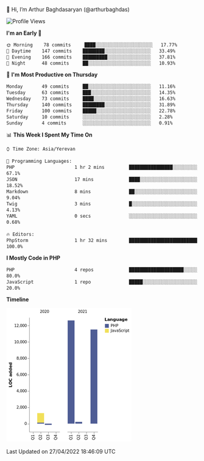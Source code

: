 👋 Hi, I’m Arthur Baghdasaryan (@arthurbaghdas)


<!--START_SECTION:waka-->
![Profile Views](http://img.shields.io/badge/Profile%20Views-0-blue)

**I'm an Early 🐤** 

```text
🌞 Morning    78 commits     ████░░░░░░░░░░░░░░░░░░░░░   17.77% 
🌆 Daytime    147 commits    ████████░░░░░░░░░░░░░░░░░   33.49% 
🌃 Evening    166 commits    █████████░░░░░░░░░░░░░░░░   37.81% 
🌙 Night      48 commits     ██░░░░░░░░░░░░░░░░░░░░░░░   10.93%

```
📅 **I'm Most Productive on Thursday** 

```text
Monday       49 commits     ██░░░░░░░░░░░░░░░░░░░░░░░   11.16% 
Tuesday      63 commits     ███░░░░░░░░░░░░░░░░░░░░░░   14.35% 
Wednesday    73 commits     ████░░░░░░░░░░░░░░░░░░░░░   16.63% 
Thursday     140 commits    ████████░░░░░░░░░░░░░░░░░   31.89% 
Friday       100 commits    █████░░░░░░░░░░░░░░░░░░░░   22.78% 
Saturday     10 commits     ░░░░░░░░░░░░░░░░░░░░░░░░░   2.28% 
Sunday       4 commits      ░░░░░░░░░░░░░░░░░░░░░░░░░   0.91%

```


📊 **This Week I Spent My Time On** 

```text
⌚︎ Time Zone: Asia/Yerevan

💬 Programming Languages: 
PHP                      1 hr 2 mins         ████████████████░░░░░░░░░   67.1% 
JSON                     17 mins             ████░░░░░░░░░░░░░░░░░░░░░   18.52% 
Markdown                 8 mins              ██░░░░░░░░░░░░░░░░░░░░░░░   9.04% 
Twig                     3 mins              █░░░░░░░░░░░░░░░░░░░░░░░░   4.13% 
YAML                     0 secs              ░░░░░░░░░░░░░░░░░░░░░░░░░   0.68%

🔥 Editors: 
PhpStorm                 1 hr 32 mins        █████████████████████████   100.0%

```

**I Mostly Code in PHP** 

```text
PHP                      4 repos             ████████████████████░░░░░   80.0% 
JavaScript               1 repo              █████░░░░░░░░░░░░░░░░░░░░   20.0%

```


**Timeline**

![Chart not found](https://raw.githubusercontent.com/arthurbaghdas/arthurbaghdas/main/charts/bar_graph.png) 


 Last Updated on 27/04/2022 18:46:09 UTC
<!--END_SECTION:waka-->
